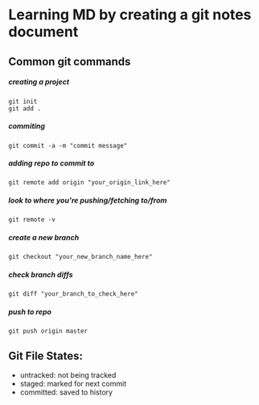 # Learning MD by creating a git notes document
## Common git commands
##### creating a project
```
git init
git add .
```
##### commiting
```
git commit -a -m "commit message"
```
##### adding repo to commit to
```
git remote add origin "your_origin_link_here"
```
##### look to where you're pushing/fetching to/from
```
git remote -v
```
##### create a new branch
```
git checkout "your_new_branch_name_here"
```
##### check branch diffs
```
git diff "your_branch_to_check_here"
```
##### push to repo
```
git push origin master
```
## Git File States:
- untracked:
not being tracked
- staged:
marked for next commit
- committed:
saved to history
